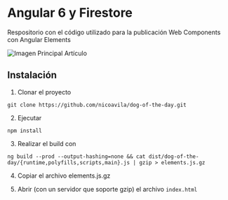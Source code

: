 # Angular 6 y Firestore
Respositorio con el código utilizado para la publicación Web Components con Angular Elements

![Imagen Principal Artículo](http://nicoavila.s3.amazonaws.com/articulos/08_01webcomponents-angular-elements.jpg)

## Instalación

1. Clonar el proyecto

```git clone https://github.com/nicoavila/dog-of-the-day.git```

2. Ejecutar

```npm install```

3. Realizar el build con

```ng build --prod --output-hashing=none && cat dist/dog-of-the-day/{runtime,polyfills,scripts,main}.js | gzip > elements.js.gz```

4. Copiar el archivo elements.js.gz

5. Abrir (con un servidor que soporte gzip) el archivo ```index.html```
